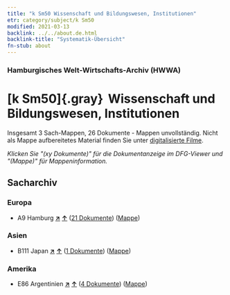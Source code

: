 ```yaml
---
title: "k Sm50 Wissenschaft und Bildungswesen, Institutionen"
etr: category/subject/k Sm50
modified: 2021-03-13
backlink: ../../about.de.html
backlink-title: "Systematik-Übersicht"
fn-stub: about
---
```


### Hamburgisches Welt-Wirtschafts-Archiv (HWWA)
# [k Sm50]{.gray}&#8201; Wissenschaft und Bildungswesen, Institutionen&#160; 




Insgesamt 3 Sach-Mappen, 26 Dokumente - Mappen unvollständig.
Nicht als Mappe aufbereitetes Material finden Sie unter [digitalisierte Filme](/film/h1_sh).

_Klicken Sie "(xy Dokumente)" für die Dokumentanzeige im DFG-Viewer und "(Mappe)" für Mappeninformation._

## Sacharchiv




### Europa

- A9 Hamburg [**&nearr;**](../../../geo/i/140905/about.de.html "Hamburg (alle Mappen)") [**&uarr;**](../../../geo/about.de.html#A9 "Ländersystematik") (<a href="https://pm20.zbw.eu/dfgview/sh/140905,181142" title="über: Hamburg : Wissenschaft und Bildungswesen, Institutionen" target="_blank">21 Dokumente</a>) ([Mappe](../../../../folder/sh/1409xx/140905/1811xx/181142/about.de.html))

### Asien

- B111 Japan [**&nearr;**](../../../geo/i/141272/about.de.html "Japan (alle Mappen)") [**&uarr;**](../../../geo/about.de.html#B111 "Ländersystematik") (<a href="https://pm20.zbw.eu/dfgview/sh/141272,181142" title="über: Japan : Wissenschaft und Bildungswesen, Institutionen" target="_blank">1 Dokumente</a>) ([Mappe](../../../../folder/sh/1412xx/141272/1811xx/181142/about.de.html))

### Amerika

- E86 Argentinien [**&nearr;**](../../../geo/i/141692/about.de.html "Argentinien (alle Mappen)") [**&uarr;**](../../../geo/about.de.html#E86 "Ländersystematik") (<a href="https://pm20.zbw.eu/dfgview/sh/141692,181142" title="über: Argentinien : Wissenschaft und Bildungswesen, Institutionen" target="_blank">4 Dokumente</a>) ([Mappe](../../../../folder/sh/1416xx/141692/1811xx/181142/about.de.html))


